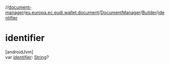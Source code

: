 //[document-manager](../../../../index.md)/[eu.europa.ec.eudi.wallet.document](../../index.md)/[DocumentManager](../index.md)/[Builder](index.md)/[identifier](identifier.md)

# identifier

[androidJvm]\
var [identifier](identifier.md): [String](https://kotlinlang.org/api/latest/jvm/stdlib/kotlin-stdlib/kotlin/-string/index.html)?
